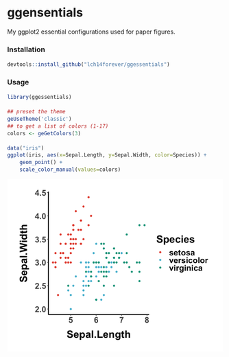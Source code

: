 # ggensentials

My ggplot2 essential configurations used for paper figures.

### Installation

```r
devtools::install_github("lch14forever/ggessentials")
```

### Usage

```r
library(ggessentials)

## preset the theme
geUseTheme('classic')
## to get a list of colors (1-17)
colors <- geGetColors(3)

data("iris")
ggplot(iris, aes(x=Sepal.Length, y=Sepal.Width, color=Species)) + 
    geom_point() +
    scale_color_manual(values=colors)
```

![](img/demo.png)
